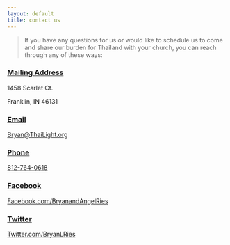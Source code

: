 ```yaml
---
layout: default
title: contact us
---
```



><div class="entry-content" itemprop="text"><p>If you have any questions for us or would like to schedule us to come and share our burden for Thailand with your church, you can reach through any of these ways:</p>
<h3><span style="text-decoration: underline;">Mailing Address</span></h3>
<p>1458 Scarlet Ct.</p>
<p>Franklin, IN 46131</p>
<h3><span style="text-decoration: underline;">Email</span></h3>
<p><a href="&#x6d;&#x61;&#x69;&#x6c;&#116;o:Br&#x79;&#x61;&#x6e;&#x40;&#84;haiL&#x69;&#x67;&#x68;&#x74;&#46;org" target="_blank">B&#114;&#x79;&#x61;n&#64;&#x54;&#x68;ai&#76;&#x69;&#x67;h&#116;&#x2e;&#x6f;rg</a></p>
<h3><span style="text-decoration: underline;">Phone</span></h3>
<p><a href="phone:812-764-0618" target="_blank">812-764-0618</a></p>
<h3><span style="text-decoration: underline;">Facebook</span></h3>
<p><a href="http://www.facebook.com/bryanandangelries" target="_blank">Facebook.com/BryanandAngelRies</a></p>
<h3><span style="text-decoration: underline;">Twitter</span></h3>
<p><a href="http://www.Twitter.com/BryanLRies" target="_blank">Twitter.com/BryanLRies</a></p>